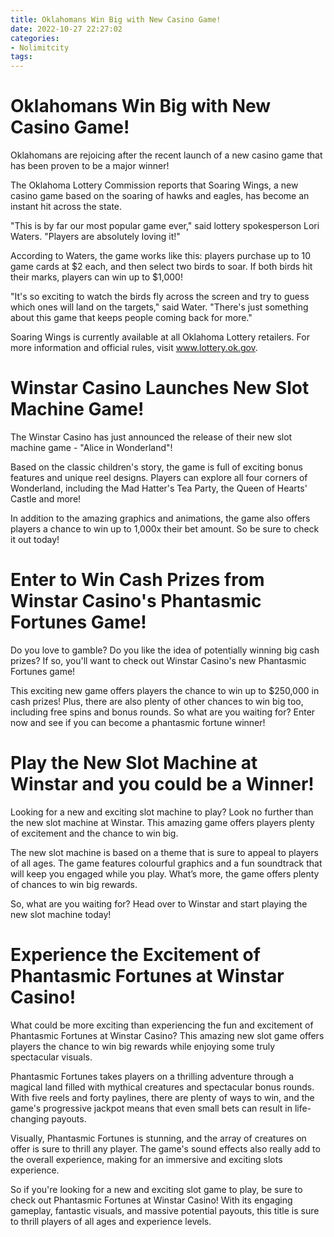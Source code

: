 ```yaml
---
title: Oklahomans Win Big with New Casino Game!
date: 2022-10-27 22:27:02
categories:
- Nolimitcity
tags:
---
```



#  Oklahomans Win Big with New Casino Game!

Oklahomans are rejoicing after the recent launch of a new casino game that has been proven to be a major winner!

The Oklahoma Lottery Commission reports that Soaring Wings, a new casino game based on the soaring of hawks and eagles, has become an instant hit across the state.

"This is by far our most popular game ever," said lottery spokesperson Lori Waters. "Players are absolutely loving it!"

According to Waters, the game works like this: players purchase up to 10 game cards at $2 each, and then select two birds to soar. If both birds hit their marks, players can win up to $1,000!

"It's so exciting to watch the birds fly across the screen and try to guess which ones will land on the targets," said Water. "There's just something about this game that keeps people coming back for more."

Soaring Wings is currently available at all Oklahoma Lottery retailers. For more information and official rules, visit www.lottery.ok.gov.

#  Winstar Casino Launches New Slot Machine Game!

The Winstar Casino has just announced the release of their new slot machine game - "Alice in Wonderland"!

Based on the classic children's story, the game is full of exciting bonus features and unique reel designs. Players can explore all four corners of Wonderland, including the Mad Hatter's Tea Party, the Queen of Hearts' Castle and more!

In addition to the amazing graphics and animations, the game also offers players a chance to win up to 1,000x their bet amount. So be sure to check it out today!

#  Enter to Win Cash Prizes from Winstar Casino's Phantasmic Fortunes Game!

Do you love to gamble? Do you like the idea of potentially winning big cash prizes? If so, you'll want to check out Winstar Casino's new Phantasmic Fortunes game!

This exciting new game offers players the chance to win up to $250,000 in cash prizes! Plus, there are also plenty of other chances to win big too, including free spins and bonus rounds. So what are you waiting for? Enter now and see if you can become a phantasmic fortune winner!

#  Play the New Slot Machine at Winstar and you could be a Winner!

Looking for a new and exciting slot machine to play? Look no further than the new slot machine at Winstar. This amazing game offers players plenty of excitement and the chance to win big.

The new slot machine is based on a theme that is sure to appeal to players of all ages. The game features colourful graphics and a fun soundtrack that will keep you engaged while you play. What’s more, the game offers plenty of chances to win big rewards.

So, what are you waiting for? Head over to Winstar and start playing the new slot machine today!

#  Experience the Excitement of Phantasmic Fortunes at Winstar Casino!

What could be more exciting than experiencing the fun and excitement of Phantasmic Fortunes at Winstar Casino? This amazing new slot game offers players the chance to win big rewards while enjoying some truly spectacular visuals.

Phantasmic Fortunes takes players on a thrilling adventure through a magical land filled with mythical creatures and spectacular bonus rounds. With five reels and forty paylines, there are plenty of ways to win, and the game's progressive jackpot means that even small bets can result in life-changing payouts.

Visually, Phantasmic Fortunes is stunning, and the array of creatures on offer is sure to thrill any player. The game's sound effects also really add to the overall experience, making for an immersive and exciting slots experience.

So if you're looking for a new and exciting slot game to play, be sure to check out Phantasmic Fortunes at Winstar Casino! With its engaging gameplay, fantastic visuals, and massive potential payouts, this title is sure to thrill players of all ages and experience levels.